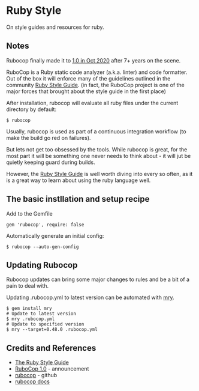 # Ruby Style

On style guides and resources for ruby.

## Notes

Rubocop finally made it to [1.0 in Oct 2020](https://metaredux.com/posts/2020/10/21/rubocop-1-0.html) after 7+ years on the scene.

RuboCop is a Ruby static code analyzer (a.k.a. linter) and code formatter.
Out of the box it will enforce many of the guidelines outlined in the community [Ruby Style Guide](https://rubystyle.guide/).
(in fact, the RuboCop project is one of the major forces that brought about the style guide in the first place)

After installation, rubocop will evaluate all ruby files under the current directory by default:

    $ rubocop

Usually, rubocop is used as part of a continuous integration workflow (to make the build go red on failures).

But lets not get too obsessed by the tools. While rubocop is great, for the most part it will be something one never needs to think
about - it will jut be quietly keeping guard during builds.

However, the [Ruby Style Guide](https://rubystyle.guide/) is well worth diving into every so often, as it is a great way to
learn about using the ruby language well.

## The basic instllation and setup recipe

Add to the Gemfile

    gem 'rubocop', require: false

Automatically generate an initial config:

    $ rubocop --auto-gen-config

## Updating Rubocop

Rubocop updates can bring some major changes to rules and be a bit of a pain to deal with.

Updating .rubocop.yml to latest version can be automated with [mry](https://github.com/pocke/mry).


    $ gem install mry
    # Update to latest version
    $ mry .rubocop.yml
    # Update to specified version
    $ mry --target=0.48.0 .rubocop.yml

## Credits and References

* [The Ruby Style Guide](https://rubystyle.guide/)
* [RuboCop 1.0](https://metaredux.com/posts/2020/10/21/rubocop-1-0.html) - announcement
* [rubocop](https://github.com/rubocop/rubocop) - github
* [rubocop docs](https://docs.rubocop.org/)
